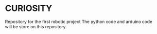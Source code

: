 CURIOSITY
=========

Repository for the first robotic project
The python code and arduino code will be store on this repository.
